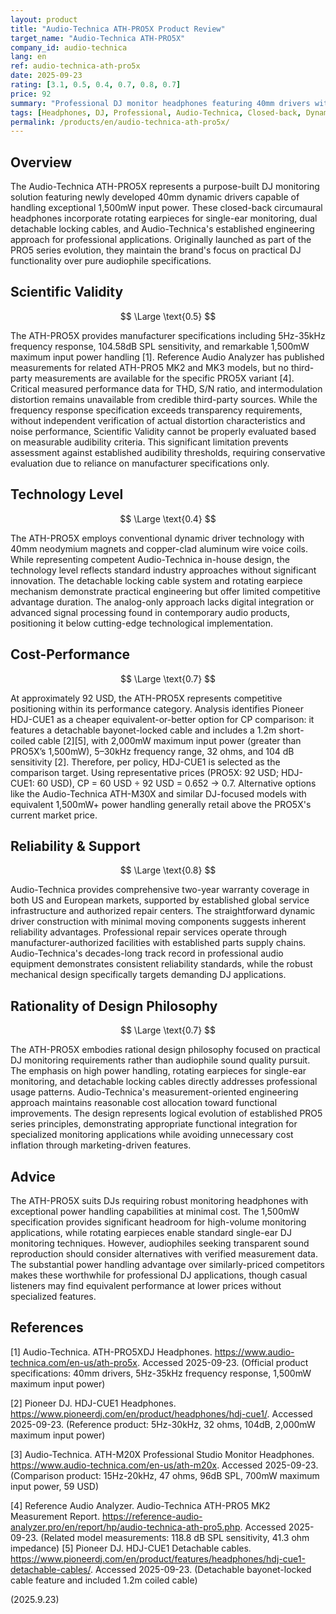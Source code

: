 ```yaml
---
layout: product
title: "Audio-Technica ATH-PRO5X Product Review"
target_name: "Audio-Technica ATH-PRO5X"
company_id: audio-technica
lang: en
ref: audio-technica-ath-pro5x
date: 2025-09-23
rating: [3.1, 0.5, 0.4, 0.7, 0.8, 0.7]
price: 92
summary: "Professional DJ monitor headphones featuring 40mm drivers with 1,500mW power handling and detachable locking cables, designed for single-ear monitoring applications."
tags: [Headphones, DJ, Professional, Audio-Technica, Closed-back, Dynamic]
permalink: /products/en/audio-technica-ath-pro5x/
---
```


## Overview

The Audio-Technica ATH-PRO5X represents a purpose-built DJ monitoring solution featuring newly developed 40mm dynamic drivers capable of handling exceptional 1,500mW input power. These closed-back circumaural headphones incorporate rotating earpieces for single-ear monitoring, dual detachable locking cables, and Audio-Technica's established engineering approach for professional applications. Originally launched as part of the PRO5 series evolution, they maintain the brand's focus on practical DJ functionality over pure audiophile specifications.

## Scientific Validity

$$ \Large \text{0.5} $$

The ATH-PRO5X provides manufacturer specifications including 5Hz-35kHz frequency response, 104.58dB SPL sensitivity, and remarkable 1,500mW maximum input power handling [1]. Reference Audio Analyzer has published measurements for related ATH-PRO5 MK2 and MK3 models, but no third-party measurements are available for the specific PRO5X variant [4]. Critical measured performance data for THD, S/N ratio, and intermodulation distortion remains unavailable from credible third-party sources. While the frequency response specification exceeds transparency requirements, without independent verification of actual distortion characteristics and noise performance, Scientific Validity cannot be properly evaluated based on measurable audibility criteria. This significant limitation prevents assessment against established audibility thresholds, requiring conservative evaluation due to reliance on manufacturer specifications only.

## Technology Level

$$ \Large \text{0.4} $$

The ATH-PRO5X employs conventional dynamic driver technology with 40mm neodymium magnets and copper-clad aluminum wire voice coils. While representing competent Audio-Technica in-house design, the technology level reflects standard industry approaches without significant innovation. The detachable locking cable system and rotating earpiece mechanism demonstrate practical engineering but offer limited competitive advantage duration. The analog-only approach lacks digital integration or advanced signal processing found in contemporary audio products, positioning it below cutting-edge technological implementation.

## Cost-Performance

$$ \Large \text{0.7} $$

At approximately 92 USD, the ATH-PRO5X represents competitive positioning within its performance category. Analysis identifies Pioneer HDJ-CUE1 as a cheaper equivalent-or-better option for CP comparison: it features a detachable bayonet-locked cable and includes a 1.2m short-coiled cable [2][5], with 2,000mW maximum input power (greater than PRO5X’s 1,500mW), 5–30kHz frequency range, 32 ohms, and 104 dB sensitivity [2]. Therefore, per policy, HDJ-CUE1 is selected as the comparison target. Using representative prices (PRO5X: 92 USD; HDJ-CUE1: 60 USD), CP = 60 USD ÷ 92 USD = 0.652 → 0.7. Alternative options like the Audio-Technica ATH-M30X and similar DJ-focused models with equivalent 1,500mW+ power handling generally retail above the PRO5X's current market price.

## Reliability & Support

$$ \Large \text{0.8} $$

Audio-Technica provides comprehensive two-year warranty coverage in both US and European markets, supported by established global service infrastructure and authorized repair centers. The straightforward dynamic driver construction with minimal moving components suggests inherent reliability advantages. Professional repair services operate through manufacturer-authorized facilities with established parts supply chains. Audio-Technica's decades-long track record in professional audio equipment demonstrates consistent reliability standards, while the robust mechanical design specifically targets demanding DJ applications.

## Rationality of Design Philosophy

$$ \Large \text{0.7} $$

The ATH-PRO5X embodies rational design philosophy focused on practical DJ monitoring requirements rather than audiophile sound quality pursuit. The emphasis on high power handling, rotating earpieces for single-ear monitoring, and detachable locking cables directly addresses professional usage patterns. Audio-Technica's measurement-oriented engineering approach maintains reasonable cost allocation toward functional improvements. The design represents logical evolution of established PRO5 series principles, demonstrating appropriate functional integration for specialized monitoring applications while avoiding unnecessary cost inflation through marketing-driven features.

## Advice

The ATH-PRO5X suits DJs requiring robust monitoring headphones with exceptional power handling capabilities at minimal cost. The 1,500mW specification provides significant headroom for high-volume monitoring applications, while rotating earpieces enable standard single-ear DJ monitoring techniques. However, audiophiles seeking transparent sound reproduction should consider alternatives with verified measurement data. The substantial power handling advantage over similarly-priced competitors makes these worthwhile for professional DJ applications, though casual listeners may find equivalent performance at lower prices without specialized features.

## References

[1] Audio-Technica. ATH-PRO5XDJ Headphones. https://www.audio-technica.com/en-us/ath-pro5x. Accessed 2025-09-23. (Official product specifications: 40mm drivers, 5Hz-35kHz frequency response, 1,500mW maximum input power)

[2] Pioneer DJ. HDJ-CUE1 Headphones. https://www.pioneerdj.com/en/product/headphones/hdj-cue1/. Accessed 2025-09-23. (Reference product: 5Hz-30kHz, 32 ohms, 104dB, 2,000mW maximum input power)

[3] Audio-Technica. ATH-M20X Professional Studio Monitor Headphones. https://www.audio-technica.com/en-us/ath-m20x. Accessed 2025-09-23. (Comparison product: 15Hz-20kHz, 47 ohms, 96dB SPL, 700mW maximum input power, 59 USD)

[4] Reference Audio Analyzer. Audio-Technica ATH-PRO5 MK2 Measurement Report. https://reference-audio-analyzer.pro/en/report/hp/audio-technica-ath-pro5.php. Accessed 2025-09-23. (Related model measurements: 118.8 dB SPL sensitivity, 41.3 ohm impedance)
[5] Pioneer DJ. HDJ-CUE1 Detachable cables. https://www.pioneerdj.com/en/product/features/headphones/hdj-cue1-detachable-cables/. Accessed 2025-09-23. (Detachable bayonet-locked cable feature and included 1.2m coiled cable)

(2025.9.23)